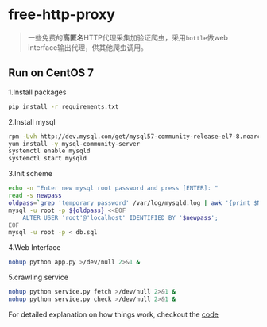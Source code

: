 # free-http-proxy

> 一些免费的**高匿名**HTTP代理采集加验证爬虫，采用`bottle`做web interface输出代理，供其他爬虫调用。


## Run on CentOS 7

1.Install packages
```bash
pip install -r requirements.txt
```

2.Install mysql
```bash
rpm -Uvh http://dev.mysql.com/get/mysql57-community-release-el7-8.noarch.rpm
yum install -y mysql-community-server
systemctl enable mysqld
systemctl start mysqld
```

3.Init scheme
```bash
echo -n "Enter new mysql root password and press [ENTER]: "
read -s newpass
oldpass=`grep 'temporary password' /var/log/mysqld.log | awk '{print $NF}'`
mysql -u root -p ${oldpass} <<EOF
	ALTER USER 'root'@'localhost' IDENTIFIED BY '$newpass';
EOF
mysql -u root -p < db.sql
```

4.Web Interface
```bash
nohup python app.py >/dev/null 2>&1 &
```

5.crawling service
```bash
nohup python service.py fetch >/dev/null 2>&1 &
nohup python service.py check >/dev/null 2>&1 &
```

For detailed explanation on how things work, checkout the [code](https://github.com/yoker/free-http-proxy.git) 